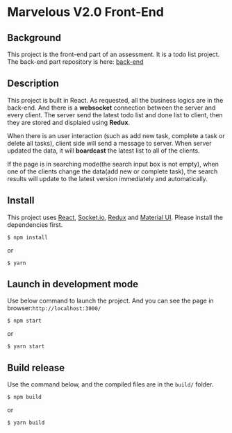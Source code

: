# Marvelous V2.0 Front-End

## Background
This project is the front-end part of an assessment. It is a todo list project. The back-end part repository is here: [back-end](https://github.com/xuetongiqn/assessment-back-end)

## Description
This project is built in React. As requested, all the business logics are in the back-end. And there is a **websocket** connection between the server and every client. The server send the latest todo list and done list to client, then they are stored and displaied using **Redux**.

When there is an user interaction (such as add new task, complete a task or delete all tasks), client side will send a message to server. When server updated the data, it will **boardcast** the latest list to all of the clients.

If the page is in searching mode(the search input box is not empty), when one of the clients change the data(add new or complete task), the search results will update to the latest version immediately and automatically.


## Install
This project uses [React](https://react.dev/), [Socket.io](https://socket.io/), [Redux](https://redux.js.org/) and [Material UI](https://mui.com/). Please install the dependencies first.
```
$ npm install
```
or
```
$ yarn
```
## Launch in development mode
Use below command to launch the project. And you can see the page in browser:```http://localhost:3000/```
```
$ npm start
```
or
```
$ yarn start
```
## Build release
Use the command below, and the compiled files are in the ```build/``` folder.
```
$ npm build
```
or
```
$ yarn build
```